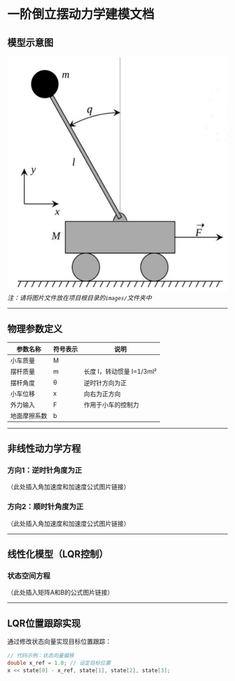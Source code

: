# 一阶倒立摆动力学建模文档

## 模型示意图
![carpole_model](./images/carpole_model.png)  
*注：请将图片文件放在项目根目录的`images/`文件夹中*

---

## 物理参数定义
| 参数名称       | 符号表示   | 说明                     |
|---------------|-----------|-------------------------|
| 小车质量        | M         |                          |
| 摆杆质量        | m         | 长度 l，转动惯量 I=1/3ml² |
| 摆杆角度        | θ         | 逆时针方向为正            |
| 小车位移        | x         | 向右为正方向              |
| 外力输入        | F         | 作用于小车的控制力        |
| 地面摩擦系数    | b         |                          |

---

## 非线性动力学方程
### 方向1：逆时针角度为正
（此处插入角加速度和加速度公式图片链接）

### 方向2：顺时针角度为正
（此处插入角加速度和加速度公式图片链接）

---

## 线性化模型（LQR控制）
### 状态空间方程
（此处插入矩阵A和B的公式图片链接）

---

## LQR位置跟踪实现
通过修改状态向量实现目标位置跟踪：
```cpp
// 代码示例：状态向量偏移
double x_ref = 1.0; // 设定目标位置
x << state[0] - x_ref, state[1], state[2], state[3];
